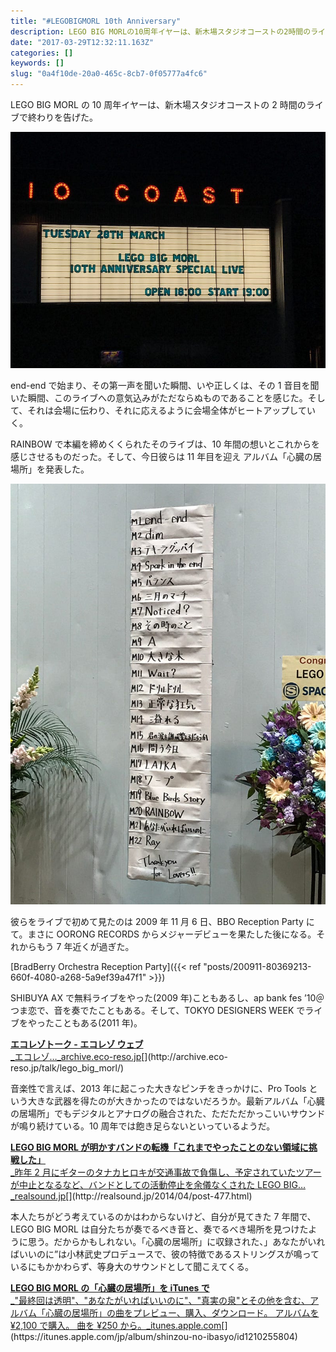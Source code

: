 ```yaml
---
title: "#LEGOBIGMORL 10th Anniversary"
description: LEGO BIG MORLの10周年イヤーは、新木場スタジオコーストの2時間のライブで終わりを告げた。
date: "2017-03-29T12:32:11.163Z"
categories: []
keywords: []
slug: "0a4f10de-20a0-465c-8cb7-0f05777a4fc6"
---
```


LEGO BIG MORL の 10 周年イヤーは、新木場スタジオコーストの 2 時間のライブで終わりを告げた。

![](1__j1NKgjImwf__hmliYc__BlVw__2x.jpeg)

end-end で始まり、その第一声を聞いた瞬間、いや正しくは、その 1 音目を聞いた瞬間、このライブへの意気込みがただならぬものであることを感じた。そして、それは会場に伝わり、それに応えるように会場全体がヒートアップしていく。

RAINBOW で本編を締めくくられたそのライブは、10 年間の想いとこれからを感じさせるものだった。そして、今日彼らは 11 年目を迎え アルバム「心臓の居場所」を発表した。

![](1__7mNrD__HRbNFagmesGt__25A__2x.jpeg)

彼らをライブで初めて見たのは 2009 年 11 月 6 日、BBO Reception Party にて。まさに OORONG RECORDS からメジャーデビューを果たした後になる。それからもう 7 年近くが過ぎた。

[BradBerry Orchestra Reception Party]({{< ref "posts/200911-80369213-660f-4080-a268-5a9ef39a47f1" >}})

SHIBUYA AX で無料ライブをやった(2009 年)こともあるし、ap bank fes ’10＠つま恋で、音を奏でたこともある。そして、TOKYO DESIGNERS WEEK でライブをやったこともある(2011 年)。

[**エコレゾトーク - エコレゾ ウェブ**  
\_エコレゾ…\_archive.eco-reso.jp](http://archive.eco-reso.jp/talk/lego_big_morl/ "http://archive.eco-reso.jp/talk/lego_big_morl/")[](http://archive.eco-reso.jp/talk/lego_big_morl/)

音楽性で言えば、2013 年に起こった大きなピンチをきっかけに、Pro Tools という大きな武器を得たのが大きかったのではないだろうか。最新アルバム「心臓の居場所」でもデジタルとアナログの融合された、ただただかっこいいサウンドが鳴り続けている。10 周年では飽き足らないといっているようだ。

[**LEGO BIG MORL が明かすバンドの転機「これまでやったことのない領域に挑戦した」**  
\_昨年 2 月にギターのタナカヒロキが交通事故で負傷し、予定されていたツアーが中止となるなど、バンドとしての活動停止を余儀なくされた LEGO BIG…\_realsound.jp](http://realsound.jp/2014/04/post-477.html "http://realsound.jp/2014/04/post-477.html")[](http://realsound.jp/2014/04/post-477.html)

本人たちがどう考えているのかはわからないけど、自分が見てきた 7 年間で、LEGO BIG MORL は自分たちが奏でるべき音と、奏でるべき場所を見つけたように思う。だからかもしれない。「心臓の居場所」に収録された、」あなたがいればいいのに”は小林武史プロデュースで、彼の特徴であるストリングスが鳴っているにもかかわらず、等身大のサウンドとして聞こえてくる。

[**LEGO BIG MORL の「心臓の居場所」を iTunes で**  
\_"最終回は透明"、"あなたがいればいいのに"、"真実の泉"とその他を含む、アルバム「心臓の居場所」の曲をプレビュー、購入、ダウンロード。 アルバムを ¥2,100 で購入。 曲を ¥250 から。\_itunes.apple.com](https://itunes.apple.com/jp/album/shinzou-no-ibasyo/id1210255804 "https://itunes.apple.com/jp/album/shinzou-no-ibasyo/id1210255804")[](https://itunes.apple.com/jp/album/shinzou-no-ibasyo/id1210255804)
